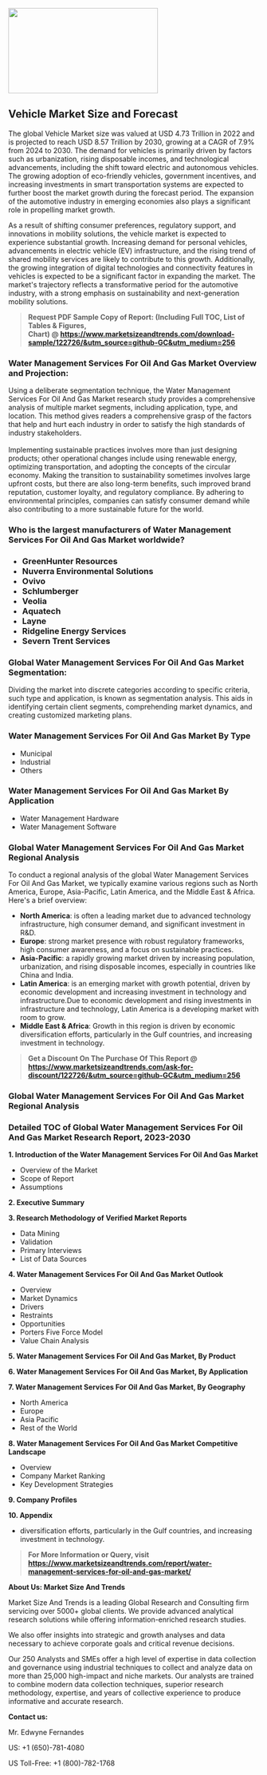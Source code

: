 <p><img class="alignnone size-medium wp-image-20088" src="https://ffe5etoiles.com/wp-content/uploads/2024/12/MST1-300x171.png" alt="" width="300" height="171" /></p><h2>Vehicle Market Size and Forecast</h2><p>The global Vehicle Market size was valued at USD 4.73 Trillion in 2022 and is projected to reach USD 8.57 Trillion by 2030, growing at a CAGR of 7.9% from 2024 to 2030. The demand for vehicles is primarily driven by factors such as urbanization, rising disposable incomes, and technological advancements, including the shift toward electric and autonomous vehicles. The growing adoption of eco-friendly vehicles, government incentives, and increasing investments in smart transportation systems are expected to further boost the market growth during the forecast period. The expansion of the automotive industry in emerging economies also plays a significant role in propelling market growth.</p><p>As a result of shifting consumer preferences, regulatory support, and innovations in mobility solutions, the vehicle market is expected to experience substantial growth. Increasing demand for personal vehicles, advancements in electric vehicle (EV) infrastructure, and the rising trend of shared mobility services are likely to contribute to this growth. Additionally, the growing integration of digital technologies and connectivity features in vehicles is expected to be a significant factor in expanding the market. The market's trajectory reflects a transformative period for the automotive industry, with a strong emphasis on sustainability and next-generation mobility solutions.</p></p><blockquote id="" class=""><strong>Request PDF Sample Copy of Report: (Including Full TOC, List of Tables &amp; Figures, Chart)&nbsp;@&nbsp;<strong><a href="https://www.marketsizeandtrends.com/download-sample/122726/&utm_source=github-GC&utm_medium=256" target="_blank">https://www.marketsizeandtrends.com/download-sample/122726/&utm_source=github-GC&utm_medium=256</a></strong></strong></blockquote><h3 id="" class="">Water Management Services For Oil And Gas Market&nbsp;Overview and Projection:</h3><p id="" class="">Using a deliberate segmentation technique, the Water Management Services For Oil And Gas Market research study provides a comprehensive analysis of multiple market segments, including application, type, and location. This method gives readers a comprehensive grasp of the factors that help and hurt each industry in order to satisfy the high standards of industry stakeholders. <br /> <br />Implementing sustainable practices involves more than just designing products; other operational changes include using renewable energy, optimizing transportation, and adopting the concepts of the circular economy. Making the transition to sustainability sometimes involves large upfront costs, but there are also long-term benefits, such improved brand reputation, customer loyalty, and regulatory compliance. By adhering to environmental principles, companies can satisfy consumer demand while also contributing to a more sustainable future for the world.</p><h3 id="" class="">Who is the largest manufacturers of&nbsp;Water Management Services For Oil And Gas Market worldwide?</h3><h3 class=""><p><ul><li>GreenHunter Resources </li><li> Nuverra Environmental Solutions </li><li> Ovivo </li><li> Schlumberger </li><li> Veolia </li><li> Aquatech </li><li> Layne </li><li> Ridgeline Energy Services </li><li> Severn Trent Services</li></ul></p></h3><h3 id="" class="">Global&nbsp;Water Management Services For Oil And Gas Market Segmentation:</h3><p id="" class="">Dividing the market into discrete categories according to specific criteria, such type and application, is known as segmentation analysis. This aids in identifying certain client segments, comprehending market dynamics, and creating customized marketing plans.</p><h3 id="" class="">Water Management Services For Oil And Gas Market&nbsp;By Type</h3><p><p><ul><li>Municipal</li><li> Industrial</li><li> Others</p></li></ul></p></p><h3 id="" class="">Water Management Services For Oil And Gas Market&nbsp;By Application</h3><p class=""><p><ul><li>Water Management Hardware</li><li> Water Management Software</li></ul></p></p><h3 id="" class="">Global Water Management Services For Oil And Gas Market Regional Analysis</h3><p id="" class="">To conduct a regional analysis of the global Water Management Services For Oil And Gas Market, we typically examine various regions such as North America, Europe, Asia-Pacific, Latin America, and the Middle East &amp; Africa. Here's a brief overview:</p><ul><li><strong>North America</strong>: is often a leading market due to advanced technology infrastructure, high consumer demand, and significant investment in R&amp;D.</li><li><strong>Europe</strong>: strong market presence with robust regulatory frameworks, high consumer awareness, and a focus on sustainable practices.</li><li><strong>Asia-Pacific</strong>: a rapidly growing market driven by increasing population, urbanization, and rising disposable incomes, especially in countries like China and India.</li><li><strong>Latin America</strong>: is an emerging market with growth potential, driven by economic development and increasing investment in technology and infrastructure.Due to economic development and rising investments in infrastructure and technology, Latin America is a developing market with room to grow.</li><li><strong>Middle East &amp; Africa</strong>: Growth in this region is driven by economic diversification efforts, particularly in the Gulf countries, and increasing investment in technology.</li></ul><blockquote id="" class=""><strong>Get a Discount On The Purchase Of This Report @ <strong><a href="https://www.marketsizeandtrends.com/ask-for-discount/122726/&utm_source=github-GC&utm_medium=256" target="_blank">https://www.marketsizeandtrends.com/ask-for-discount/122726/&utm_source=github-GC&utm_medium=256</a></strong></strong></blockquote><h3 id="" class="">Global Water Management Services For Oil And Gas Market Regional Analysis</h3><h3 id="" class="">Detailed TOC of Global Water Management Services For Oil And Gas Market Research Report, 2023-2030</h3><p id="" class=""><strong>1. Introduction of the Water Management Services For Oil And Gas Market</strong></p><ul><li>Overview of the Market</li><li>Scope of Report</li><li>Assumptions</li></ul><p id="" class=""><strong>2. Executive Summary</strong></p><p id="" class=""><strong>3. Research Methodology of Verified Market Reports</strong></p><ul><li>Data Mining</li><li>Validation</li><li>Primary Interviews</li><li>List of Data Sources</li></ul><p id="" class=""><strong>4. Water Management Services For Oil And Gas Market Outlook</strong></p><ul><li>Overview</li><li>Market Dynamics</li><li>Drivers</li><li>Restraints</li><li>Opportunities</li><li>Porters Five Force Model</li><li>Value Chain Analysis</li></ul><p id="" class=""><strong>5. Water Management Services For Oil And Gas Market, By Product</strong></p><p id="" class=""><strong>6. Water Management Services For Oil And Gas Market, By Application</strong></p><p id="" class=""><strong>7. Water Management Services For Oil And Gas Market, By Geography</strong></p><ul><li>North America</li><li>Europe</li><li>Asia Pacific</li><li>Rest of the World</li></ul><p id="" class=""><strong>8. Water Management Services For Oil And Gas Market Competitive Landscape</strong></p><ul><li>Overview</li><li>Company Market Ranking</li><li>Key Development Strategies</li></ul><p id="" class=""><strong>9. Company Profiles</strong></p><p id="" class=""><strong>10. Appendix</strong></p><ul><li>diversification efforts, particularly in the Gulf countries, and increasing investment in technology.</li></ul><blockquote id="" class=""><strong>For More Information or Query, visit <strong><strong><a href="https://www.marketsizeandtrends.com/report/water-management-services-for-oil-and-gas-market/" target="_blank">https://www.marketsizeandtrends.com/report/water-management-services-for-oil-and-gas-market/</a></strong></strong></strong></blockquote><p id="" class=""><strong>About Us: Market Size And Trends</strong></p><p id="" class="">Market Size And Trends is a leading Global Research and Consulting firm servicing over 5000+ global clients. We provide advanced analytical research solutions while offering information-enriched research studies.</p><p id="" class="">We also offer insights into strategic and growth analyses and data necessary to achieve corporate goals and critical revenue decisions.</p><p id="" class="">Our 250 Analysts and SMEs offer a high level of expertise in data collection and governance using industrial techniques to collect and analyze data on more than 25,000 high-impact and niche markets. Our analysts are trained to combine modern data collection techniques, superior research methodology, expertise, and years of collective experience to produce informative and accurate research.</p><p id="" class=""><strong>Contact us:</strong></p><p id="" class="">Mr. Edwyne Fernandes</p><p id="" class="">US: +1 (650)-781-4080</p><p id="" class="">US Toll-Free: +1 (800)-782-1768</p>
